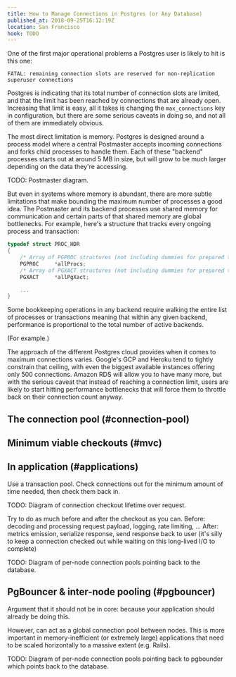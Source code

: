 ```yaml
---
title: How to Manage Connections in Postgres (or Any Database)
published_at: 2018-09-25T16:12:19Z
location: San Francisco
hook: TODO
---
```


One of the first major operational problems a Postgres user
is likely to hit is this one:

```
FATAL: remaining connection slots are reserved for non-replication superuser connections
```

Postgres is indicating that its total number of connection
slots are limited, and that the limit has been reached by
connections that are already open. Increasing that limit is
easy, all it takes is changing the `max_connections` key in
configuration, but there are some serious caveats in doing
so, and not all of them are immediately obvious.

The most direct limitation is memory. Postgres is designed
around a process model where a central Postmaster accepts
incoming connections and forks child processes to handle
them. Each of these "backend" processes starts out at
around 5 MB in size, but will grow to be much larger
depending on the data they're accessing.

TODO: Postmaster diagram.

But even in systems where memory is abundant, there are
more subtle limitations that make bounding the maximum
number of processes a good idea. The Postmaster and its
backend processes use shared memory for communication and
certain parts of that shared memory are global bottlenecks.
For example, here's a structure that tracks every ongoing
process and transaction:

``` c
typedef struct PROC_HDR
{
    /* Array of PGPROC structures (not including dummies for prepared txns) */
    PGPROC	   *allProcs;
    /* Array of PGXACT structures (not including dummies for prepared txns) */
    PGXACT	   *allPgXact;

    ...
}
```

Some bookkeeping operations in any backend require walking
the entire list of processes or transactions meaning that
within any given backend, performance is proportional to
the total number of active backends.

(For example.)

The approach of the different Postgres cloud provides when
it comes to maximum connections varies. Google's GCP and
Heroku tend to tightly constrain that ceiling, with even
the biggest available instances offering only 500
connections. Amazon RDS will allow you to have many more,
but with the serious caveat that instead of reaching a
connection limit, users are likely to start hitting
performance bottlenecks that will force them to throttle
back on their connection count anyway.

## The connection pool (#connection-pool)

## Minimum viable checkouts (#mvc)

## In application (#applications)

Use a transaction pool. Check connections out for the
minimum amount of time needed, then check them back in.

TODO: Diagram of connection checkout lifetime over request.

Try to do as much before and after the checkout as you can.
Before: decoding and processing request payload, logging,
rate limiting, ... After: metrics emission, serialize
response, send response back to user (it's silly to keep a
connection checked out while waiting on this long-lived I/O
to complete)

TODO: Diagram of per-node connection pools pointing back to
the database.

## PgBouncer & inter-node pooling (#pgbouncer)

Argument that it should not be in core: because your
application should already be doing this.

However, can act as a global connection pool between nodes.
This is more important in memory-inefficient (or extremely
large) applications that need to be scaled horizontally to
a massive extent (e.g. Rails).

TODO: Diagram of per-node connection pools pointing back to
pgbounder which points back to the database.


